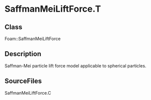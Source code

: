 # SaffmanMeiLiftForce.T 
## Class
Foam::SaffmanMeiLiftForce

## Description
Saffman-Mei particle lift force model applicable to spherical particles.

## SourceFiles
SaffmanMeiLiftForce.C

